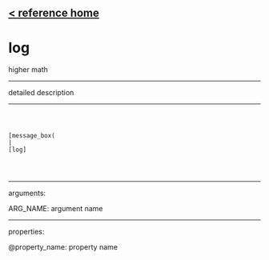 [< reference home](ceammc_lib.html)
---

# log


higher math

---

detailed description
<br>


---


```



[message_box(                                 
|
[log]


            
```

---
arguments:

ARG_NAME: argument name<br>

---
properties:

@property_name: property name<br>

